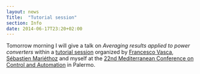 ```yaml
---
layout: news
Title:  "Tutorial session"
section: Info
date: 2014-06-17T23:20+02:00
---
```



Tomorrow morning I will give a talk on *Averaging results applied to power converters*  within a [tutorial session](https://controls.papercept.net/conferences/conferences/MED14/program/MED14_ContentListWeb_2.html#webt3_01) organized by [Francesco Vasca](http://www.francescovasca.net), [Sébastien Mariéthoz](http://control.ee.ethz.ch/~majean/) and myself at the [22nd Mediterranean Conference on Control and Automation](http://www.unipa.it/med14/) in Palermo.
